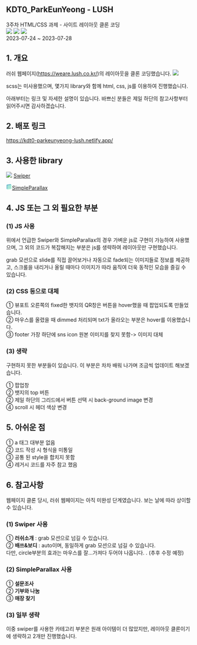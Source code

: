 ## KDT0_ParkEunYeong - LUSH

3주차 HTML/CSS 과제 - 사이트 레이아웃 클론 코딩<br>
<img src="https://img.shields.io/badge/HTML5-E34F26?style=for-the-badge&logo=html5&logoColor=white">
<img src="https://img.shields.io/badge/CSS3-1572B6?style=for-the-badge&logo=css3&logoColor=white">
<img src="https://img.shields.io/badge/JavaScript-323330?style=for-the-badge&logo=javascript&logoColor=F7DF1E">
<br>
2023-07-24 ~ 2023-07-28

## 1. 개요

러쉬 웹페이지(https://weare.lush.co.kr/)의 레이아웃을 클론 코딩했습니다.
<img src="./images/20230724 lush.gif">

scss는 미사용했으며, 몇가지 library와 함께 html, css, js를 이용하여 진행했습니다.

아래부터는 링크 및 자세한 설명이 있습니다.
바쁘신 분들은 제일 하단의 참고사항부터 읽어주시면 감사하겠습니다.

## 2. 배포 링크

https://kdt0-parkeunyeong-lush.netlify.app/ <br>

## 3. 사용한 library

<img src="https://swiperjs.com/images/swiper-logo.svg" width=16px> [Swiper](https://swiperjs.com/) <br>

<img src="./images/simpleparallax.png" width=16px>[SimpleParallax](https://simpleparallax.com/)

## 4. JS 또는 그 외 필요한 부분

### (1) JS 사용

위에서 언급한 Swiper와 SimpleParallax의 경우 가벼운 js로 구현이 가능하여 사용했으며,
그 외의 코드가 복잡해지는 부분은 js를 생략하여 레이아웃만 구현했습니다.

grab 모션으로 slide를 직접 끌어보거나 자동으로 fade되는 이미지들로 정보를 제공하고, 스크롤을 내리거나 올릴 때마다 이미지가 따라 움직여 더욱 동적인 모습을 즐길 수 있습니다.

### (2) CSS 등으로 대체

① 뷰포트 오른쪽의 fixed한 뱃지의 QR창은 버튼을 hover했을 때 팝업되도록 만들었습니다. <br>
② 마우스를 올렸을 때 dimmed 처리되며 txt가 올라오는 부분은 hover를 이용했습니다.<br>
③ footer 가장 하단에 sns icon 원본 이미지를 찾지 못함-> 이미지 대체

### (3) 생략

구현하지 못한 부분들이 있습니다.
이 부분은 차차 배워 나가며 조금씩 업데이트 해보겠습니다.

① 팝업창<br>
② 뱃지의 top 버튼<br>
② 제일 하단의 그리드에서 버튼 선택 시 back-ground image 변경<br>
④ scroll 시 헤더 색상 변경<br>

## 5. 아쉬운 점

① a 태그 대부분 없음<br>
② 코드 작성 시 형식을 미통일<br>
③ 공통 된 style을 합치지 못함<br>
④ 레거시 코드를 자주 참고 했음<br>

## 6. 참고사항

웹페이지 클론 당시, 러쉬 웹페이지는 아직 미완성 단계였습니다.
보는 날에 따라 상이할 수 있습니다.

### (1) Swiper 사용

① **러쉬소개** : grab 모션으로 넘길 수 있습니다.<br>
② **배쓰&보디** : auto이며, 동일하게 grab 모션으로 넘길 수 있습니다. <br>다만, circle부분의 효과는 마우스를 잘...가져다 두어야 나옵니다. . (추후 수정 예정)

### (2) SimpleParallax 사용

① **설문조사** <br>
② **기부와 나눔**<br>
③ **매장 찾기**<br>

### (3) 일부 생략

이중 swiper를 사용한 카테고리 부분은 원래 아이템이 더 많았지만, 레이아웃 클론이기에 생략하고 2개만 진행했습니다.
